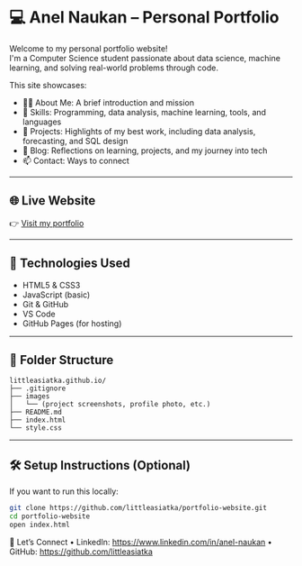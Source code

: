 # 💻 Anel Naukan – Personal Portfolio
Welcome to my personal portfolio website!  
I'm a Computer Science student passionate about data science, machine learning, and solving real-world problems through code.

This site showcases:
- 👩‍💼 About Me: A brief introduction and mission
- 🧠 Skills: Programming, data analysis, machine learning, tools, and languages
- 📂 Projects: Highlights of my best work, including data analysis, forecasting, and SQL design
- 📝 Blog: Reflections on learning, projects, and my journey into tech
- 📫 Contact: Ways to connect

---

## 🌐 Live Website
👉 [Visit my portfolio](https://littleasiatka.github.io/)

---

## 🚀 Technologies Used
- HTML5 & CSS3
- JavaScript (basic)
- Git & GitHub
- VS Code
- GitHub Pages (for hosting)

---

## 📁 Folder Structure ##
```
littleasiatka.github.io/
├── .gitignore
├── images
│ 	└── (project screenshots, profile photo, etc.)
├── README.md
├── index.html
└── style.css
```
---

## 🛠️ Setup Instructions (Optional)
If you want to run this locally:

```bash
git clone https://github.com/littleasiatka/portfolio-website.git
cd portfolio-website
open index.html
```

🔗 Let’s Connect
	•	LinkedIn: https://www.linkedin.com/in/anel-naukan
	•	GitHub: https://github.com/littleasiatka

